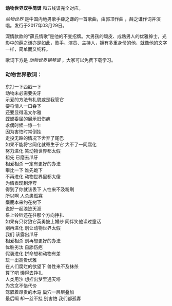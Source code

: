 

**动物世界双手简谱** 和五线谱完全对应。

_动物世界_ 是中国内地男歌手薛之谦的一首歌曲，由郭顶作曲 ，薛之谦作词并演唱。发行于2017年03月29日。

深情款款的“薛氏情歌”是他的不变招牌。大男孩的顽皮、成熟男人的优雅绅士，光影中的薛之谦亦是如此，歌手、演员、主持人，拥有多重身份的他，就像他的文字一样，简单而又纯粹。

歌词下方是 _动物世界钢琴谱_ ，大家可以免费下载学习。

### 动物世界歌词：

东打一下西戳一下  
动物未必需要尖牙  
示爱的方法有礼貌或是我管它  
要将情人一口吞下  
还要显得温文尔雅  
螳螂委屈的展示旧伤疤  
求偶时候一惊一乍  
因为害怕时常倒挂  
走投无路的情况下舍弃了尾巴  
如果不能将它同化就寄生于它 大不了一同腐化  
努力进化 笑动物世界都太假  
祖先 已磨去爪牙  
相爱相杀 一定有更好的办法  
攀比一下 谁先跪下  
不再进化 动物世界里都太傻  
为情表现到浮夸  
得到了你就该丢下 人性来不及粉刷  
所以啊 人总患孤寡  
麋鹿本来约在树下  
说好一起浪迹天涯  
系上铃铛还在往那个方向挣扎  
如果有只豺狼它英勇披上婚纱 同伴笑他读过童话  
别再进化 别让动物世界太假  
我们 该露出爪牙  
相爱相杀 别再想更好的办法  
优胜劣汰 自舔伤疤  
假装进化 拼命想和动物有差  
玩一出高贵优雅  
在人们腐烂的欲望下 兽性来不及抹杀  
算了吧 懒得去挣扎  
人类用沙 想捏出梦里通天塔  
为贪念不惜代价  
驾驭着昂贵的木马 巢穴一层层叠加  
最后啊 却一丝不挂 别害怕 我们都孤寡


